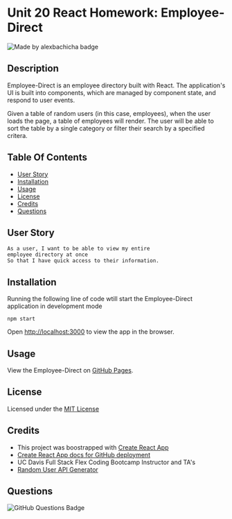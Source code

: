 # Unit 20 React Homework: Employee-Direct

![Made by alexbachicha badge](https://img.shields.io/badge/made%20by-alexbachicha-success)

## Description

Employee-Direct is an employee directory built with React. The application's UI is built into components, which are managed by component state, and respond to user events.

Given a table of random users (in this case, employees), when the user loads the page, a table of employees will render. The user will be able to sort the table by a single category or filter their search by a specified critera.

## Table Of Contents
- [User Story](#userstory)
- [Installation](#installation)
- [Usage](#usage)
- [License](#license)
- [Credits](#credits)
- [Questions](#questions)

## User Story
```
As a user, I want to be able to view my entire 
employee directory at once 
So that I have quick access to their information.
```

## Installation

Running the following line of code wtill start the Employee-Direct application in development mode

```
npm start
```

Open [http://localhost:3000](http://localhost:3000) to view the app in the browser.

## Usage

View the Employee-Direct on [GitHub Pages](). 

## License 

Licensed under the [MIT License](license.txt)

## Credits

* This project was boostrapped with [Create React App](https://github.com/facebook/create-react-app)
* [Create React App docs for GitHub deployment](https://create-react-app.dev/docs/deployment/#github-pages)
* UC Davis Full Stack Flex Coding Bootcamp Instructor and TA's
* [Random User API Generator](https://randomuser.me/)

## Questions

![GitHub Questions Badge](https://img.shields.io/github/followers/alexbachicha?label=Questions%3F&style=social)